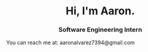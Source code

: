 <p align="center">
</p><h1 align="center">Hi, I'm Aaron.</h1>
<h3 align="center">Software Engineering Intern</h3>

<p> You can reach me at: aaronalvarez7394@gmail.com</p>
